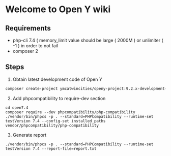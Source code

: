 # Welcome to Open Y wiki

## Requirements

* php-cli 7.4 ( memory_limit value should be large ( 2000M ) or unlimiter ( -1 ) in order to not fail
* composer 2

## Steps

1. Obtain latest development code of Open Y

```sh
composer create-project ymcatwincities/openy-project:9.2.x-development-dev openy7.4
```

2. Add phpcompatibility to require-dev section

```
cd open7.4
composer require --dev phpcompatibility/php-compatibility
./vendor/bin/phpcs -p . --standard=PHPCompatibility --runtime-set testVersion 7.4 --config-set installed_paths vendor/phpcompatibility/php-compatibility
```

3. Generate report

```
./vendor/bin/phpcs -p . --standard=PHPCompatibility --runtime-set testVersion 7.4 --report-file=report.txt
```





